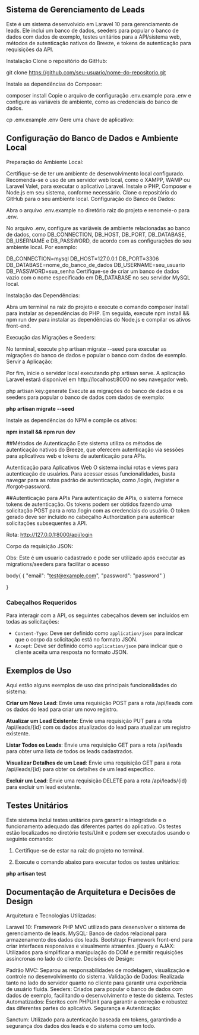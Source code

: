 ## Sistema de Gerenciamento de Leads

Este é um sistema desenvolvido em Laravel 10 para gerenciamento de leads. Ele inclui um banco de dados, seeders para popular o banco de dados com dados de exemplo, testes unitários para a API/sistema web, métodos de autenticação nativos do Breeze, e tokens de autenticação para requisições da API.

Instalação
Clone o repositório do GitHub:

git clone https://github.com/seu-usuario/nome-do-repositorio.git

Instale as dependências do Composer:

composer install
Copie o arquivo de configuração .env.example para .env e configure as variáveis de ambiente, como as credenciais do banco de dados.

cp .env.example .env
Gere uma chave de aplicativo:

## Configuração do Banco de Dados e Ambiente Local

Preparação do Ambiente Local:

Certifique-se de ter um ambiente de desenvolvimento local configurado. Recomenda-se o uso de um servidor web local, como o XAMPP, WAMP ou Laravel Valet, para executar o aplicativo Laravel.
Instale o PHP, Composer e Node.js em seu sistema, conforme necessário.
Clone o repositório do GitHub para o seu ambiente local.
Configuração do Banco de Dados:

Abra o arquivo .env.example no diretório raiz do projeto e renomeie-o para .env.

No arquivo .env, configure as variáveis de ambiente relacionadas ao banco de dados, como DB_CONNECTION, DB_HOST, DB_PORT, DB_DATABASE, DB_USERNAME e DB_PASSWORD, de acordo com as configurações do seu ambiente local. Por exemplo:

DB_CONNECTION=mysql
DB_HOST=127.0.0.1
DB_PORT=3306
DB_DATABASE=nome_do_banco_de_dados
DB_USERNAME=seu_usuario
DB_PASSWORD=sua_senha
Certifique-se de criar um banco de dados vazio com o nome especificado em DB_DATABASE no seu servidor MySQL local.

Instalação das Dependências:

Abra um terminal na raiz do projeto e execute o comando composer install para instalar as dependências do PHP.
Em seguida, execute npm install && npm run dev para instalar as dependências do Node.js e compilar os ativos front-end.

Execução das Migrações e Seeders:

No terminal, execute php artisan migrate --seed para executar as migrações do banco de dados e popular o banco com dados de exemplo.
Servir a Aplicação:

Por fim, inicie o servidor local executando php artisan serve. A aplicação Laravel estará disponível em http://localhost:8000 no seu navegador web.

php artisan key:generate
Execute as migrações do banco de dados e os seeders para popular o banco de dados com dados de exemplo:

**php artisan migrate --seed**

Instale as dependências do NPM e compile os ativos:

**npm install && npm run dev**

##Métodos de Autenticação
Este sistema utiliza os métodos de autenticação nativos do Breeze, que oferecem autenticação via sessões para aplicativos web e tokens de autenticação para APIs.

Autenticação para Aplicativos Web
O sistema inclui rotas e views para autenticação de usuários. Para acessar essas funcionalidades, basta navegar para as rotas padrão de autenticação, como /login, /register e /forgot-password.

##Autenticação para APIs
Para autenticação de APIs, o sistema fornece tokens de autenticação. Os tokens podem ser obtidos fazendo uma solicitação POST para a rota /login com as credenciais do usuário. O token gerado deve ser incluído no cabeçalho Authorization para autenticar solicitações subsequentes à API.


Rota: http://127.0.0.1:8000/api/login

Corpo da requisição JSON:

Obs: Este é um usuario cadastrado e pode ser utilizado após executar as migrations/seeders para facilitar o acesso

body{
    {
        "email": "test@example.com",
        "password": "password"
    }

}

### Cabeçalhos Requeridos

Para interagir com a API, os seguintes cabeçalhos devem ser incluídos em todas as solicitações:

- `Content-Type`: Deve ser definido como `application/json` para indicar que o corpo da solicitação está no formato JSON.
- `Accept`: Deve ser definido como `application/json` para indicar que o cliente aceita uma resposta no formato JSON.


## Exemplos de Uso

Aqui estão alguns exemplos de uso das principais funcionalidades do sistema:

**Criar um Novo Lead**: Envie uma requisição POST para a rota /api/leads com os dados do lead para criar um novo registro.

**Atualizar um Lead Existente**: Envie uma requisição PUT para a rota /api/leads/{id} com os dados atualizados do lead para atualizar um registro existente.

**Listar Todos os Leads**: Envie uma requisição GET para a rota /api/leads para obter uma lista de todos os leads cadastrados.

**Visualizar Detalhes de um Lead**: Envie uma requisição GET para a rota /api/leads/{id} para obter os detalhes de um lead específico.

**Excluir um Lead**: Envie uma requisição DELETE para a rota /api/leads/{id} para excluir um lead existente.



## Testes Unitários
Este sistema inclui testes unitários para garantir a integridade e o funcionamento adequado das diferentes partes do aplicativo. Os testes estão localizados no diretório tests/Unit e podem ser executados usando o seguinte comando:

1. Certifique-se de estar na raiz do projeto no terminal.

2. Execute o comando abaixo para executar todos os testes unitários:


**php artisan test**


## Documentação de Arquitetura e Decisões de Design

Arquitetura e Tecnologias Utilizadas:

Laravel 10: Framework PHP MVC utilizado para desenvolver o sistema de gerenciamento de leads.
MySQL: Banco de dados relacional para armazenamento dos dados dos leads.
Bootstrap: Framework front-end para criar interfaces responsivas e visualmente atraentes.
jQuery e AJAX: Utilizados para simplificar a manipulação do DOM e permitir requisições assíncronas no lado do cliente.
Decisões de Design:

Padrão MVC: Separou as responsabilidades de modelagem, visualização e controle no desenvolvimento do sistema.
Validação de Dados: Realizada tanto no lado do servidor quanto no cliente para garantir uma experiência de usuário fluida.
Seeders: Criados para popular o banco de dados com dados de exemplo, facilitando o desenvolvimento e teste do sistema.
Testes Automatizados: Escritos com PHPUnit para garantir a correção e robustez das diferentes partes do aplicativo.
Segurança e Autenticação:

Sanctum: Utilizado para autenticação baseada em tokens, garantindo a segurança dos dados dos leads e do sistema como um todo.